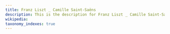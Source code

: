 ```yaml
---
title: Franz Liszt _ Camille Saint-Saëns
description: This is the description for Franz Liszt _ Camille Saint-Saëns
wikipedia: 
taxonomy_indexes: true
---
```

